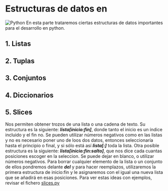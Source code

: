 # Estructuras de datos en
![Python](https://techspawn.com/wp-content/uploads/2016/10/Python_logo.png)
En esta parte trataremos ciertas estructuras de datos importantes para el desarrollo en python.

## 1. Listas

## 2. Tuplas

## 3. Conjuntos

## 4. Diccionarios

## 5. Slices
Nos permiten obtener trozos de una lista o una cadena de texto. Su estructura es la siguiente: ***lista[inicio:fin]***, donde tanto el inicio es un índice incluido y el fin no. Se pueden utilizar números negativos como en las listas y no es necesario poner uno de loos dos datos, entonces seleccionaría hasta el principio o final, y si sólo está así ***lista[:]*** toda la lista.
Otra posible estructura es la siguiente: ***lista[inicio:fin:salto]***, que nos dice cada cuantas posiciones escoger en la seleccion. Se puede dejar en blanco, o utilizar números negativos.
Para borrar cualquier elemento de la lista o un conjunto de ellos pondremos delante ***del*** y para hacer reemplazos, utilizaremos la primera estructura de inicio:fin y le asignaremos con el igual una nueva lista que se añadirá en esas posiciones.
Para ver estas ideas con ejemplos, revisar el fichero [slices.py](https://github.com/vrdelc/Aprendiendo-Python/tree/master/Estructuras%20de%20datos/slices.py)
